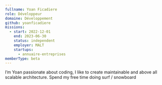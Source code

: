 ```yaml
---
fullname: Yoan Ficadiere
role: Développeur
domaine: Développement
github: yoanficadiere
missions:
  - start: 2022-12-01
    end: 2023-06-30
    status: independent
    employer: MALT
    startups:
      - annuaire-entreprises
memberType: beta
---
```

I’m Yoan passionate about coding, I like to create maintainable and above all scalable architecture. Spend my free time doing surf / snowboard
